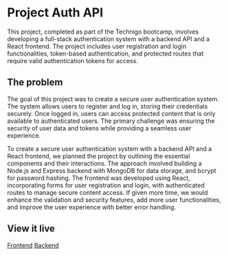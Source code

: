 # Project Auth API

This project, completed as part of the Technigo bootcamp, involves developing a full-stack authentication system with a backend API and a React frontend. The project includes user registration and login functionalities, token-based authentication, and protected routes that require valid authentication tokens for access.

## The problem

The goal of this project was to create a secure user authentication system. The system allows users to register and log in, storing their credentials securely. Once logged in, users can access protected content that is only available to authenticated users. The primary challenge was ensuring the security of user data and tokens while providing a seamless user experience.

To create a secure user authentication system with a backend API and a React frontend, we planned the project by outlining the essential components and their interactions. The approach involved building a Node.js and Express backend with MongoDB for data storage, and bcrypt for password hashing. The frontend was developed using React, incorporating forms for user registration and login, with authenticated routes to manage secure content access. If given more time, we would enhance the validation and security features, add more user functionalities, and improve the user experience with better error handling.

## View it live

[Frontend](https://authentication-service.netlify.app/)
[Backend](https://auth-s0og.onrender.com)
